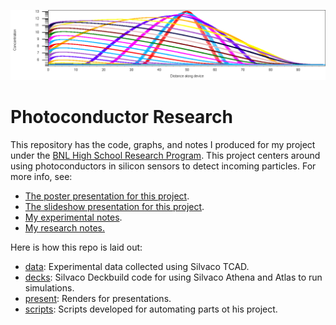 ![Concentration vs. Distance (PC)](present/banner.png)
# Photoconductor Research

This repository has the code, graphs, and notes I produced for my project under the [BNL High School Research Program](https://www.bnl.gov/education/programs/program.php?q=219). This project centers around using photoconductors in silicon sensors to detect incoming particles. For more info, see:
- [The poster presentation for this project](present/Poster.pdf).
- [The slideshow presentation for this project](present/Slideshow.pdf).
- [My experimental notes](notes/Experiments.pdf).
- [My research notes.](notes/Research.pdf)

Here is how this repo is laid out:
- [data](data): Experimental data collected using Silvaco TCAD.
- [decks](decks): Silvaco Deckbuild code for using Silvaco Athena and Atlas to run simulations.
- [present](present): Renders for presentations.
- [scripts](scripts): Scripts developed for automating parts ot his project.
